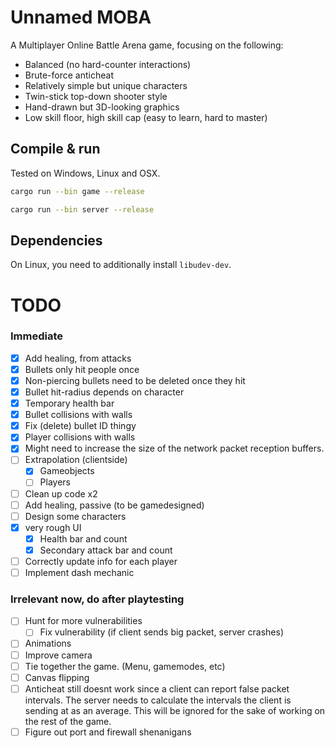# Unnamed MOBA

A Multiplayer Online Battle Arena game, focusing on the following:
- Balanced (no hard-counter interactions)
- Brute-force anticheat
- Relatively simple but unique characters
- Twin-stick top-down shooter style
- Hand-drawn but 3D-looking graphics
- Low skill floor, high skill cap (easy to learn, hard to master)

## Compile & run

Tested on Windows, Linux and OSX.

```sh
cargo run --bin game --release
```
```sh
cargo run --bin server --release
```

## Dependencies

On Linux, you need to additionally install `libudev-dev`.

# TODO

### Immediate
- [x] Add healing, from attacks
- [x] Bullets only hit people once
- [x] Non-piercing bullets need to be deleted once they hit
- [x] Bullet hit-radius depends on character
- [x] Temporary health bar
- [x] Bullet collisions with walls
- [x] Fix (delete) bullet ID thingy
- [x] Player collisions with walls
- [x] Might need to increase the size of the network packet reception buffers.
- [ ] Extrapolation (clientside)
  - [x] Gameobjects
  - [ ] Players
- [ ] Clean up code x2
- [ ] Add healing, passive (to be gamedesigned)
- [ ] Design some characters
- [x] very rough UI
  - [x] Health bar and count
  - [x] Secondary attack bar and count
- [ ] Correctly update info for each player
- [ ] Implement dash mechanic

### Irrelevant now, do after playtesting

- [ ] Hunt for more vulnerabilities
  - [ ] Fix vulnerability (if client sends big packet, server crashes)
- [ ] Animations
- [ ] Improve camera
- [ ] Tie together the game. (Menu, gamemodes, etc)
- [ ] Canvas flipping
- [ ] Anticheat still doesnt work since a client can report false packet intervals. The server needs to calculate the intervals the client is sending at as an average. This will be ignored for the sake of working on the rest of the game.
- [ ] Figure out port and firewall shenanigans